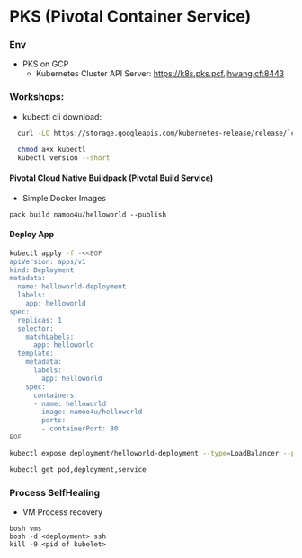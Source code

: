# PKS (Pivotal Container Service)
### Env
- PKS on GCP
  - Kubernetes Cluster API Server: https://k8s.pks.pcf.jhwang.cf:8443

### Workshops:
- kubectl cli download: 
```bash
  curl -LO https://storage.googleapis.com/kubernetes-release/release/`curl -s https://storage.googleapis.com/kubernetes-release/release/stable.txt`/bin/linux/amd64/kubectl

  chmod a+x kubectl
  kubectl version --short
```


#### Pivotal Cloud Native Buildpack (Pivotal Build Service)
- Simple Docker Images
```
pack build namoo4u/helloworld --publish
```

#### Deploy App
```bash
kubectl apply -f -<<EOF
apiVersion: apps/v1
kind: Deployment
metadata:
  name: helloworld-deployment
  labels:
    app: helloworld
spec:
  replicas: 1
  selector:
    matchLabels:
      app: helloworld
  template:
    metadata:
      labels:
        app: helloworld
    spec:
      containers:
      - name: helloworld
        image: namoo4u/helloworld
        ports:
        - containerPort: 80
EOF

kubectl expose deployment/helloworld-deployment --type=LoadBalancer --port 8080 

kubectl get pod,deployment,service
```



### Process SelfHealing
- VM Process recovery
```
bosh vms
bosh -d <deployment> ssh
kill -9 <pid of kubelet>
```